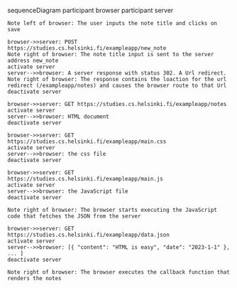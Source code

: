 sequenceDiagram
    participant browser
    participant server
    
    Note left of browser: The user inputs the note title and clicks on save

    browser->>server: POST https://studies.cs.helsinki.fi/exampleapp/new_note
    Note right of browser: The note title input is sent to the server address new_note
    activate server
    server-->>browser: A server response with status 302. A Url redirect.
    Note right of browser: The response contains the loaction for the url redirect (/exampleapp/notes) and causes the browser route to that Url
    deactivate server

    browser->>server: GET https://studies.cs.helsinki.fi/exampleapp/notes
    activate server
    server-->>browser: HTML document
    deactivate server

    browser->>server: GET https://studies.cs.helsinki.fi/exampleapp/main.css
    activate server
    server-->>browser: the css file
    deactivate server

    browser->>server: GET https://studies.cs.helsinki.fi/exampleapp/main.js
    activate server
    server-->>browser: the JavaScript file
    deactivate server

    Note right of browser: The browser starts executing the JavaScript code that fetches the JSON from the server

    browser->>server: GET https://studies.cs.helsinki.fi/exampleapp/data.json
    activate server
    server-->>browser: [{ "content": "HTML is easy", "date": "2023-1-1" }, ... ]
    deactivate server

    Note right of browser: The browser executes the callback function that renders the notes